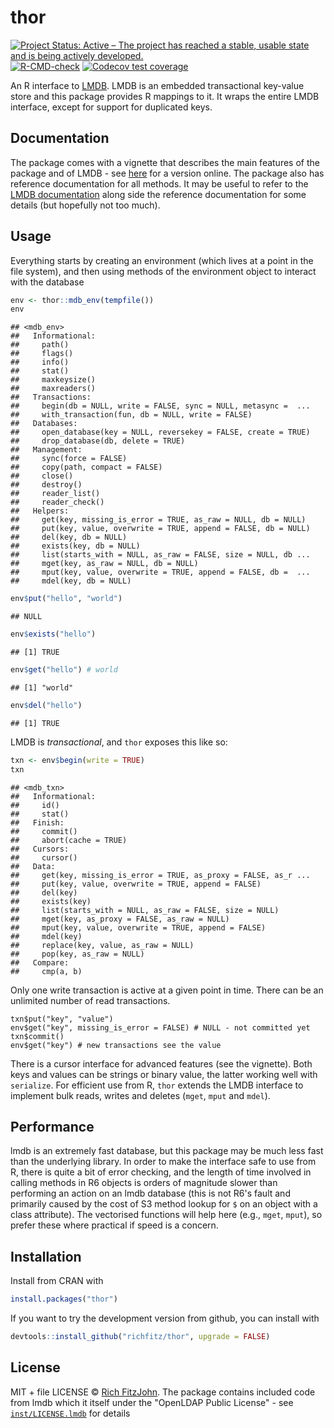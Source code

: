 # thor

<!-- badges: start -->
[![Project Status: Active – The project has reached a stable, usable state and is being actively developed.](http://www.repostatus.org/badges/latest/active.svg)](https://www.repostatus.org/)
[![R-CMD-check](https://github.com/richfitz/thor/actions/workflows/R-CMD-check.yaml/badge.svg)](https://github.com/richfitz/thor/actions/workflows/R-CMD-check.yaml)
[![Codecov test coverage](https://codecov.io/gh/richfitz/thor/graph/badge.svg)](https://app.codecov.io/gh/richfitz/thor)
<!-- badges: end -->



An R interface to [LMDB](https://github.com/LMDB/lmdb).  LMDB is an embedded transactional key-value store and this package provides R mappings to it.  It wraps the entire LMDB interface, except for support for duplicated keys.

## Documentation

The package comes with a vignette that describes the main features of the package and of LMDB - see [here](https://richfitz.github.io/thor/articles/thor.html) for a version online.  The package also has reference documentation for all methods.  It may be useful to refer to the [LMDB documentation](http://lmdb.tech/doc) along side the reference documentation for some details (but hopefully not too much).

## Usage

Everything starts by creating an environment (which lives at a point in the file system), and then using methods of the environment object to interact with the database


``` r
env <- thor::mdb_env(tempfile())
env
```

```
## <mdb_env>
##   Informational:
##     path()
##     flags()
##     info()
##     stat()
##     maxkeysize()
##     maxreaders()
##   Transactions:
##     begin(db = NULL, write = FALSE, sync = NULL, metasync =  ...
##     with_transaction(fun, db = NULL, write = FALSE)
##   Databases:
##     open_database(key = NULL, reversekey = FALSE, create = TRUE)
##     drop_database(db, delete = TRUE)
##   Management:
##     sync(force = FALSE)
##     copy(path, compact = FALSE)
##     close()
##     destroy()
##     reader_list()
##     reader_check()
##   Helpers:
##     get(key, missing_is_error = TRUE, as_raw = NULL, db = NULL)
##     put(key, value, overwrite = TRUE, append = FALSE, db = NULL)
##     del(key, db = NULL)
##     exists(key, db = NULL)
##     list(starts_with = NULL, as_raw = FALSE, size = NULL, db ...
##     mget(key, as_raw = NULL, db = NULL)
##     mput(key, value, overwrite = TRUE, append = FALSE, db =  ...
##     mdel(key, db = NULL)
```



``` r
env$put("hello", "world")
```

```
## NULL
```

``` r
env$exists("hello")
```

```
## [1] TRUE
```

``` r
env$get("hello") # world
```

```
## [1] "world"
```

``` r
env$del("hello")
```

```
## [1] TRUE
```

LMDB is _transactional_, and `thor` exposes this like so:


``` r
txn <- env$begin(write = TRUE)
txn
```

```
## <mdb_txn>
##   Informational:
##     id()
##     stat()
##   Finish:
##     commit()
##     abort(cache = TRUE)
##   Cursors:
##     cursor()
##   Data:
##     get(key, missing_is_error = TRUE, as_proxy = FALSE, as_r ...
##     put(key, value, overwrite = TRUE, append = FALSE)
##     del(key)
##     exists(key)
##     list(starts_with = NULL, as_raw = FALSE, size = NULL)
##     mget(key, as_proxy = FALSE, as_raw = NULL)
##     mput(key, value, overwrite = TRUE, append = FALSE)
##     mdel(key)
##     replace(key, value, as_raw = NULL)
##     pop(key, as_raw = NULL)
##   Compare:
##     cmp(a, b)
```

Only one write transaction is active at a given point in time.  There can be an unlimited number of read transactions.

```
txn$put("key", "value")
env$get("key", missing_is_error = FALSE) # NULL - not committed yet
txn$commit()
env$get("key") # new transactions see the value
```

There is a cursor interface for advanced features (see the vignette).  Both keys and values can be strings or binary value, the latter working well with `serialize`.  For efficient use from R, `thor` extends the LMDB interface to implement bulk reads, writes and deletes (`mget`, `mput` and `mdel`).

## Performance

lmdb is an extremely fast database, but this package may be much less fast than the underlying library.  In order to make the interface safe to use from R, there is quite a bit of error checking, and the length of time involved in calling methods in R6 objects is orders of magnitude slower than performing an action on an lmdb database (this is not R6's fault and primarily caused by the cost of S3 method lookup for `$` on an object with a class attribute).  The vectorised functions will help here (e.g., `mget`, `mput`), so prefer these where practical if speed is a concern.

## Installation

Install from CRAN with

```r
install.packages("thor")
```

If you want to try the development version from github, you can install with

```r
devtools::install_github("richfitz/thor", upgrade = FALSE)
```

## License

MIT + file LICENSE © [Rich FitzJohn](https://github.com/richfitz).  The package contains included code from lmdb which it itself under the "OpenLDAP Public License" - see [`inst/LICENSE.lmdb`](inst/LICENSE.lmdb) for details
